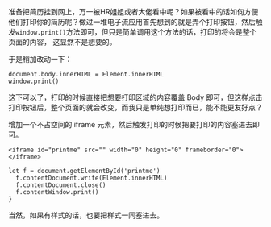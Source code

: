 
准备把简历挂到网上，万一被HR姐姐或者大佬看中呢？如果被看中的话如何方便他们打印你的简历呢？做过一堆电子流应用首先想到的就是弄个打印按钮，然后触发`window.print()`方法即可，但只是简单调用这个方法的话，打印的将会是整个页面的内容， 这显然不是想要的。

于是稍加改动一下：
```
document.body.innerHTML = Element.innerHTML
window.print()
```
这下可以了，打印的时候直接把想要打印区域的内容覆盖 Body 即可，但这样点击打印按钮后，整个页面的就会改变，而我只是单纯想打印而已，能不能更友好点？

增加一个不占空间的 iframe 元素，然后触发打印的时候把要打印的内容塞进去即可。
```
<iframe id="printme" src="" width="0" height="0" frameborder="0">
</iframe>

let f = document.getElementById('printme')
  f.contentDocument.write(Element.innerHTML)
  f.contentDocument.close()
  f.contentWindow.print()
}
```
当然，如果有样式的话，也要把样式一同塞进去。
    